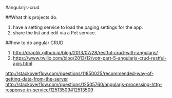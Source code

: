 #angularjs-crud

##What this projects do.
1. have a setting service to load the paging settings for the app.
2. share the list and edit via a Pet service.


##how to do angular CRUD 
1. http://draptik.github.io/blog/2013/07/28/restful-crud-with-angularjs/
2. https://www.twilio.com/blog/2013/12/votr-part-5-angularjs-crud-restful-apis.html

http://stackoverflow.com/questions/11850025/recommended-way-of-getting-data-from-the-server
http://stackoverflow.com/questions/12505760/angularjs-processing-http-response-in-service/12513509#12513509
